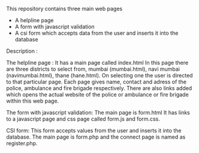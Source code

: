 This repository contains three main web pages 
- A helpline page 
- A form with javascript validation 
- A csi form which accepts data from the user and inserts it into the database 

Description :

The helpline page :
It has a main page called index.html 
In this page there are three districts to select from, mumbai (mumbai.html), navi mumbai (navimumbai.html), thane (hane.html).
On selecting one the user is directed to that particular page.
Each page gives name, contact and adress of the police, ambulance and fire brigade respectively.
There are also links added which opens the actual website of the police or ambulance or fire brigade within this web page.

The form with javascript validation:
The main page is form.html
It has links to a javascript page and css page called form.js and form.css.

CSI form:
This form accepts values from the user and inserts it into the database.
The main page is form.php and the connect page is named as register.php.
